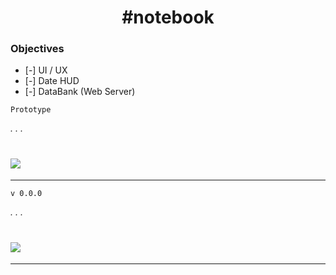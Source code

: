 <!--Hello again ma Friend, let`s code a book note :)-->
<h1 align="center">
    #notebook
</h1>


### Objectives

- [-] UI / UX
- [-] Date HUD
- [-] DataBank (Web Server)

`Prototype`

*. . .*

<h1>
    <image src="assets/img/Prototype-v1.png"/>
</h1>

---

`v 0.0.0`


*. . .*

<h1>
    <image src="assets/img/screen-v0.png"/>
</h1>

---


